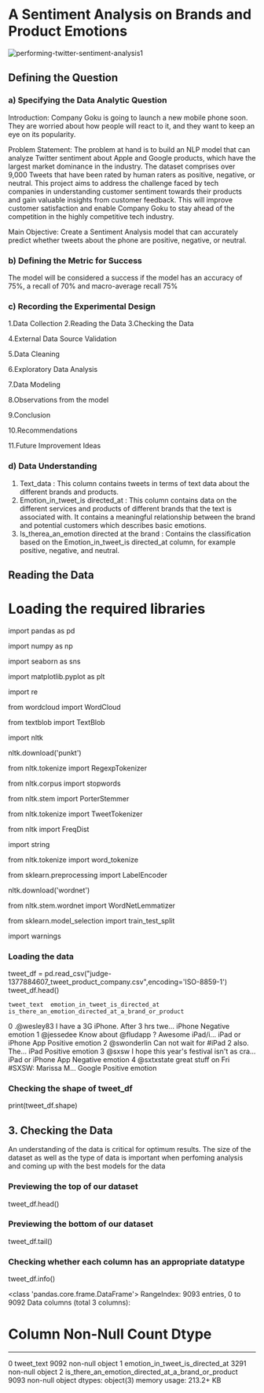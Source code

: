 # A Sentiment Analysis on Brands and Product Emotions
![performing-twitter-sentiment-analysis1](https://user-images.githubusercontent.com/117165965/225626996-b827379b-04c7-4c15-a9ac-7e1cbdf7083d.jpg)
## Defining the Question
### a) Specifying the Data Analytic Question
Introduction: Company Goku is going to launch a new mobile phone soon. They are worried about how people will react to it, and they want to keep an eye on its popularity.

Problem Statement: The problem at hand is to build an NLP model that can analyze Twitter sentiment about Apple and Google products, which have the largest market dominance in the industry. The dataset comprises over 9,000 Tweets that have been rated by human raters as positive, negative, or neutral. This project aims to address the challenge faced by tech companies in understanding customer sentiment towards their products and gain valuable insights from customer feedback. This will improve customer satisfaction and enable Company Goku to stay ahead of the competition in the highly competitive tech industry.

Main Objective: Create a Sentiment Analysis model that can accurately predict whether tweets about the phone are positive, negative, or neutral.
### b) Defining the Metric for Success
The model will be considered a success if the model has an accuracy of 75%, a recall of 70% and macro-average recall 75%
### c) Recording the Experimental Design
1.Data Collection
2.Reading the Data
3.Checking the Data

4.External Data Source Validation

5.Data Cleaning

6.Exploratory Data Analysis

7.Data Modeling

8.Observations from the model

9.Conclusion

10.Recommendations

11.Future Improvement Ideas
### d) Data Understanding
1) Text_data : This column contains tweets in terms of text data about the different brands and products.
2) Emotion_in_tweet_is directed_at : This column contains data on the different services and products of different brands that the text is associated with. It contains a meaningful relationship between the brand and potential customers which describes basic emotions.
3) Is_therea_an_emotion directed at the brand :	Contains the classification based on the Emotion_in_tweet_is directed_at column, for example positive, negative, and neutral.

## Reading the Data
# Loading the required libraries 
import pandas as pd


import numpy as np


import seaborn as sns


import matplotlib.pyplot as plt



import re


from wordcloud import WordCloud


from textblob import TextBlob



import nltk


nltk.download('punkt')


from nltk.tokenize import RegexpTokenizer


from nltk.corpus import stopwords


from nltk.stem import PorterStemmer


from nltk.tokenize import TweetTokenizer


from nltk import FreqDist


import string


from nltk.tokenize import word_tokenize


from sklearn.preprocessing import LabelEncoder



nltk.download('wordnet')


from nltk.stem.wordnet import WordNetLemmatizer



from sklearn.model_selection import train_test_split



import warnings

### Loading the data 
tweet_df = pd.read_csv("judge-1377884607_tweet_product_company.csv",encoding='ISO-8859-1')
tweet_df.head()

	tweet_text	emotion_in_tweet_is_directed_at	is_there_an_emotion_directed_at_a_brand_or_product
0	.@wesley83 I have a 3G iPhone. After 3 hrs twe...	iPhone	Negative emotion
1	@jessedee Know about @fludapp ? Awesome iPad/i...	iPad or iPhone App	Positive emotion
2	@swonderlin Can not wait for #iPad 2 also. The...	iPad	Positive emotion
3	@sxsw I hope this year's festival isn't as cra...	iPad or iPhone App	Negative emotion
4	@sxtxstate great stuff on Fri #SXSW: Marissa M...	Google	Positive emotion

### Checking the shape of tweet_df

print(tweet_df.shape)

## 3. Checking the Data

An understanding of the data is critical for optimum results. The size of the dataset as well as the type of data is important when perfoming analysis and coming up with the best models for the data

### Previewing the top of our dataset
tweet_df.head()

### Previewing the bottom of our dataset

tweet_df.tail()

### Checking whether each column has an appropriate datatype

tweet_df.info()

<class 'pandas.core.frame.DataFrame'>
RangeIndex: 9093 entries, 0 to 9092
Data columns (total 3 columns):
 #   Column                                              Non-Null Count  Dtype 
---  ------                                              --------------  ----- 
 0   tweet_text                                          9092 non-null   object
 1   emotion_in_tweet_is_directed_at                     3291 non-null   object
 2   is_there_an_emotion_directed_at_a_brand_or_product  9093 non-null   object
dtypes: object(3)
memory usage: 213.2+ KB
